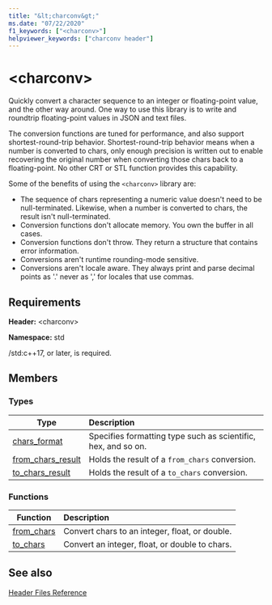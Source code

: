 ```yaml
---
title: "&lt;charconv&gt;"
ms.date: "07/22/2020"
f1_keywords: ["<charconv>"]
helpviewer_keywords: ["charconv header"]
---
```


# &lt;charconv&gt;

Quickly convert a character sequence to an integer or floating-point value, and the other way around.
One way to use this library is to write and roundtrip floating-point values in JSON and text files.

The conversion functions are tuned for performance, and also support shortest-round-trip behavior. Shortest-round-trip behavior means when a number is converted to chars, only enough precision is written out to enable recovering the original number when converting those chars back to a floating-point. No other CRT or STL function provides this capability.

Some of the benefits of using the `<charconv>` library are:

- The sequence of chars representing a numeric value doesn't need to be null-terminated. Likewise, when a number is converted to chars, the result isn't null-terminated.
- Conversion functions don't allocate memory. You own the buffer in all cases.
- Conversion functions don't throw. They return a structure that contains error information.
- Conversions aren't runtime rounding-mode sensitive.
- Conversions aren't locale aware. They always print and parse decimal points as '.' never as ',' for locales that use commas.

## Requirements

**Header:** \<charconv>

**Namespace:** std

/std:c++17, or later, is required.

## Members

### Types

| Type | Description |
|-|:-|
| [chars_format](chars-format-enum.md) | Specifies formatting type such as scientific, hex, and so on. |
| [from_chars_result](from-chars-result-structure.md) | Holds the result of a `from_chars` conversion. |
| [to_chars_result](to-chars-result-structure.md) | Holds the result of a `to_chars` conversion. |

### Functions

| Function | Description |
|-|:-|
| [from_chars](charconv-functions.md#from_chars) | Convert chars to an integer, float, or double. |
| [to_chars](charconv-functions.md#to_chars)| Convert an integer, float, or double to chars. |

## See also

[Header Files Reference](cpp-standard-library-header-files.md)

